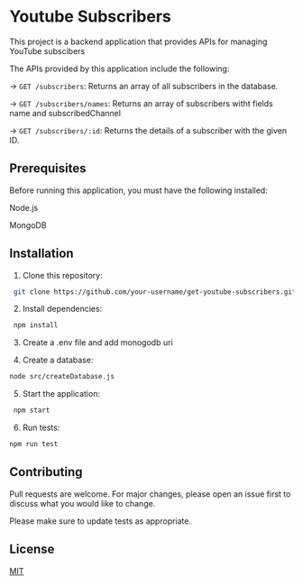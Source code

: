 # Youtube Subscribers

This project is a backend application that provides APIs for managing YouTube subscibers

The APIs provided by this application include the following:

-> `GET /subscribers`: Returns an array of all subscribers in the database.

-> `GET /subscribers/names`: Returns an array of subscribers witht fields name and subscribedChannel

-> `GET /subscribers/:id`: Returns the details of a subscriber with the given ID.

## Prerequisites

Before running this application, you must have the following installed:

Node.js

MongoDB

## Installation

1. Clone this repository:

```bash
 git clone https://github.com/your-username/get-youtube-subscribers.git
```

2. Install dependencies:

```bash
 npm install
```

3. Create a .env file and add monogodb uri

4. Create a database:

```bash
node src/createDatabase.js
```

5. Start the application:

```bash
 npm start
```

6. Run tests:

```bash
npm run test
```

## Contributing

Pull requests are welcome. For major changes, please open an issue first
to discuss what you would like to change.

Please make sure to update tests as appropriate.

## License

[MIT](https://choosealicense.com/licenses/mit/)
